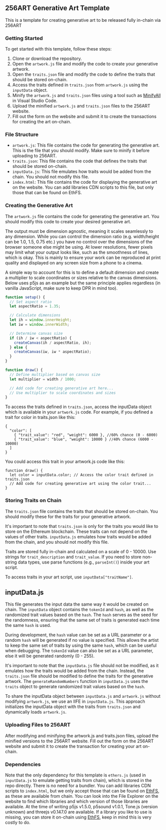 ## 256ART Generative Art Template

This is a template for creating generative art to be released fully in-chain via 256ART 

### Getting Started

To get started with this template, follow these steps:

1. Clone or download the repository.
2. Open the `artwork.js` file and modify the code to create your generative artwork.
3. Open the `traits.json` file and modify the code to define the traits that should be stored on-chain.
4. Access the traits defined in `traits.json` from `artwork.js` using the `inputData` object.
5. Minify the `artwork.js` and `traits.json` files using a tool such as [MinifyAll](https://marketplace.visualstudio.com/items?itemName=Luub.minifyall) in Visual Studio Code.
6. Upload the minified `artwork.js` and `traits.json` files to the 256ART website.
7. Fill out the form on the website and submit it to create the transactions for creating the art on-chain.

### File Structure

- `artwork.js`: This file contains the code for generating the generative art. This is the file that you should modify. Make sure to minify it before uploading to 256ART.
- `traits.json`: This file contains the code that defines the traits that should be stored on-chain.
- `inputData.js`: This file emulates how traits would be added from the chain. You should not modify this file.
- `index.html`: This file contains the code for displaying the generative art on the website. You can add libraries CDN scripts to this file, but only those that can be found on EthFS.

### Creating the Generative Art

The `artwork.js` file contains the code for generating the generative art. You should modify this code to create your desired generative art.

The output must be dimension agnostic, meaning it scales seamlessly to any dimension. While you can control the dimension ratio (e.g. width/height can be 1.0, 1.5, 0.75 etc.) you have no control over the dimensions of the browser someone else might be using. At lower resolutions, fewer pixels may limit what your output looks like, such as the smoothness of lines, which is okay. This is mainly to ensure your work can be reproduced at print quality and displayed on any screen size from a phone to a cinema.

A simple way to account for this is to define a default dimension and create a multiplier to scale coordinates or sizes relative to the canvas dimensions. Below uses p5js as an example but the same principle applies regardless (in vanilla JavaScript, make sure to keep DPR in mind too).

```javascript
function setup() {
  // Set aspect ratio
  let aspectRatio = 1.35;

  // Calculate dimensions
  let ih = window.innerHeight;
  let iw = window.innerWidth;

  // Determine canvas size
  if (ih / iw < aspectRatio) {
    createCanvas(ih / aspectRatio, ih);
  } else {
    createCanvas(iw, iw * aspectRatio);
  }
}

function draw() {
  // Define multiplier based on canvas size
  let multiplier = width / 1000;

  // Add code for creating generative art here...
  // Use multiplier to scale coordinates and sizes
}
```

To access the traits defined in `traits.json`, access the inputData object which is available in your `artwork.js` code. For example, if you defined a trait for color in traits.json like this:

```
{
  "color": [
    { "trait_value": "red", "weight": 6000 }, //60% chance (0 - 6000)
    { "trait_value": "blue", "weight": 10000 } //40% chance (6000 - 10000)
  ]
}
```

You could access this trait in your artwork.js code like this:

```
function draw() {
  let color = inputData.color; // Access the color trait defined in traits.json
  // Add code for creating generative art using the color trait...
}
```

### Storing Traits on Chain

The `traits.json` file contains the traits that should be stored on-chain. You should modify these for the traits for your generative artwork.

It's important to note that `traits.json` is only for the traits you would like to store on the Ethereum blockchain. These traits can not depend on the values of other traits. `inputData.js` emulates how traits would be added from the chain, and you should not modify this file.

Traits are stored fully in-chain and calculated on a scale of 0 - 10000. Use strings for `trait_description` and `trait_value`. If you need to store non-string data types, use parse functions (e.g., `parseInt()`) inside your art script.

To access traits in your art script, use `inputData["traitName"]`.

## inputData.js

This file generates the input data the same way it would be created on chain. The `inputData` object contains the `tokenId` and `hash`, as well as the randomized trait values based on the `hash`. The `hash` serves as the seed for the randomness, ensuring that the same set of traits is generated each time the same `hash` is used.

During development, the `hash` value can be set as a URL parameter or a random `hash` will be generated if no value is specified. This allows the artist to keep the same set of traits by using the same `hash`, which can be useful when debugging. The `tokenId` value can also be set as a URL parameter, else it will be generated randomly (0 - 255).

It's important to note that the `inputData.js` file should not be modified, as it emulates how the traits would be added from the chain. Instead, the `traits.json` file should be modified to define the traits for the generative artwork. The `generateRandomNumbers` function in `inputData.js` uses the `traits` object to generate randomized trait values based on the `hash`.

To share the inputData object between `inputData.js` and `artwork.js` without modifying `artwork.js`, we use an IIFE in `inputData.js`. This approach initializes the inputData object with the traits from `traits.json` and dynamically loads `artwork.js`.

### Uploading Files to 256ART

After modifying and minifying the artwork.js and traits.json files, upload the minified versions to the 256ART website. Fill out the form on the 256ART website and submit it to create the transaction for creating your art on-chain.

### Dependencies 

Note that the only dependency for this template is `ethers.js` (used in `inputData.js` to emulate getting traits from chain), which is stored in the repo directly. There is no need for a bundler. You can add libraries CDN scripts to `index.html`, but we only accept those that can be found on [EthFS](https://ethfs.xyz/), as these are available from chain. You can look into the File Explorer on the website to find which libraries and which version of those libraries are available. At the time of writing p5js v1.5.0, p5sound v1.0.1, Tone.js (version unknown) and threejs v0.147.0 are available. If a library you like to use is missing, you can store it on-chain using [EthFS](https://ethfs.xyz/), keep in mind this is very costly to do.
